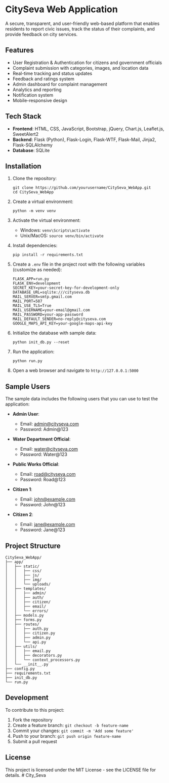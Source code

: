 # CitySeva Web Application

A secure, transparent, and user-friendly web-based platform that enables residents to report civic issues, track the status of their complaints, and provide feedback on city services.

## Features

- User Registration & Authentication for citizens and government officials
- Complaint submission with categories, images, and location data
- Real-time tracking and status updates
- Feedback and ratings system
- Admin dashboard for complaint management
- Analytics and reporting
- Notification system
- Mobile-responsive design

## Tech Stack

- **Frontend**: HTML, CSS, JavaScript, Bootstrap, jQuery, Chart.js, Leaflet.js, SweetAlert2
- **Backend**: Flask (Python), Flask-Login, Flask-WTF, Flask-Mail, Jinja2, Flask-SQLAlchemy
- **Database**: SQLite

## Installation

1. Clone the repository:
   ```
   git clone https://github.com/yourusername/CitySeva_WebApp.git
   cd CitySeva_WebApp
   ```

2. Create a virtual environment:
   ```
   python -m venv venv
   ```

3. Activate the virtual environment:
   - Windows: `venv\Scripts\activate`
   - Unix/MacOS: `source venv/bin/activate`

4. Install dependencies:
   ```
   pip install -r requirements.txt
   ```

5. Create a `.env` file in the project root with the following variables (customize as needed):
   ```
   FLASK_APP=run.py
   FLASK_ENV=development
   SECRET_KEY=your-secret-key-for-development-only
   DATABASE_URL=sqlite:///cityseva.db
   MAIL_SERVER=smtp.gmail.com
   MAIL_PORT=587
   MAIL_USE_TLS=True
   MAIL_USERNAME=your-email@gmail.com
   MAIL_PASSWORD=your-app-password
   MAIL_DEFAULT_SENDER=no-reply@cityseva.com
   GOOGLE_MAPS_API_KEY=your-google-maps-api-key
   ```

6. Initialize the database with sample data:
   ```
   python init_db.py --reset
   ```

7. Run the application:
   ```
   python run.py
   ```

8. Open a web browser and navigate to `http://127.0.0.1:5000`

## Sample Users

The sample data includes the following users that you can use to test the application:

- **Admin User**:
  - Email: admin@cityseva.com
  - Password: Admin@123

- **Water Department Official**:
  - Email: water@cityseva.com
  - Password: Water@123

- **Public Works Official**:
  - Email: road@cityseva.com
  - Password: Road@123

- **Citizen 1**:
  - Email: john@example.com
  - Password: John@123

- **Citizen 2**:
  - Email: jane@example.com
  - Password: Jane@123

## Project Structure

```
CitySeva_WebApp/
├── app/
│   ├── static/
│   │   ├── css/
│   │   ├── js/
│   │   ├── img/
│   │   └── uploads/
│   ├── templates/
│   │   ├── admin/
│   │   ├── auth/
│   │   ├── citizen/
│   │   ├── email/
│   │   └── errors/
│   ├── models.py
│   ├── forms.py
│   ├── routes/
│   │   ├── auth.py
│   │   ├── citizen.py
│   │   ├── admin.py
│   │   └── api.py
│   ├── utils/
│   │   ├── email.py
│   │   ├── decorators.py
│   │   └── context_processors.py
│   └── __init__.py
├── config.py
├── requirements.txt
├── init_db.py
└── run.py
```

## Development

To contribute to this project:

1. Fork the repository
2. Create a feature branch: `git checkout -b feature-name`
3. Commit your changes: `git commit -m 'Add some feature'`
4. Push to your branch: `git push origin feature-name`
5. Submit a pull request

## License

This project is licensed under the MIT License - see the LICENSE file for details. #   C i t y _ S e v a  
 